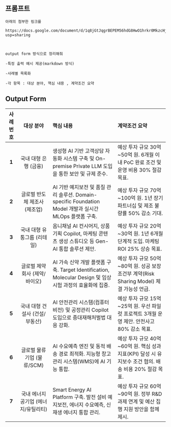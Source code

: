 ## 프롬프트
```
아래의 첨부한 링크를

https://docs.google.com/document/d/1q8jGtJqgrBEPEM56hdG8HwO1hrkr0MkzcHj_ayS0Xo4/edit?usp=sharing



output form 방식으로 정리해줘

-특정 출력 예시 제공(markdown 방식)

-사례별 목록화

-각 항목 : 대상 분야, 핵심 내용 , 계약조건 요약

```

## Output Form



| 사례 번호 | 대상 분야 | 핵심 내용 | 계약조건 요약 |
| :---: | :---: | :--- | :--- |
| **1** | 국내 대형 은행 (금융) | 생성형 AI 기반 고객상담 자동화 시스템 구축 및 On-premise Private LLM 도입을 통한 보안 및 규제 준수. | 예상 투자 규모 30억~50억 원. 6개월 이내 PoC 완료 조건 및 운영 비용 30% 절감 목표. |
| **2** | 글로벌 반도체 제조사 (제조업) | AI 기반 예지보전 및 품질 관리 솔루션. Domain-specific Foundation Model 개발과 실시간 MLOps 플랫폼 구축. | 예상 투자 규모 70억~100억 원. 1년 장기 파트너십 및 제조 불량률 50% 감소 기대. |
| **3** | 국내 대형 유통그룹 (리테일) | 옴니채널 AI 컨시어지, 상품기획 Copilot, 마케팅 콘텐츠 생성 스튜디오 등 Gen-AI 통합 솔루션 제안. | 예상 투자 규모 20억~30억 원. 1년 6개월 단계적 도입. 마케팅 ROI 25% 상승 목표. |
| **4** | 글로벌 제약회사 (제약/바이오) | AI 가속 신약 개발 플랫폼 구축. Target Identification, Molecular Design 및 임상시험 과정의 효율화에 집중. | 예상 투자 규모 50억~80억 원. 성공 보장 조건부 계약(Risk Sharing Model) 체결 가능성 언급. |
| **5** | 국내 대형 건설사 (건설/부동산) | AI 안전관리 시스템(컴퓨터 비전) 및 공정관리 Copilot 도입으로 중대재해처벌법 대응 강화. | 예상 투자 규모 15억~25억 원. 우선 파일럿 프로젝트 3개월 운영 제안. 안전사고 80% 감소 목표. |
| **6** | 글로벌 물류기업 (물류/SCM) | AI 수요예측 엔진 및 동적 배송 경로 최적화. 지능형 창고 관리 시스템(WMS)에 AI 기능 통합. | 예상 투자 규모 40억~60억 원. 핵심 성과 지표(KPI) 달성 시 유지보수 조건 협의. 배송 비용 20% 절감 목표. |
| **7** | 국내 에너지 공기업 (에너지/유틸리티) | Smart Energy AI Platform 구축. 발전 설비 예지보전, 에너지 수요예측, 신재생 에너지 통합 관리. | 예상 투자 규모 60억~90억 원. 정부 R&D 과제 연계 및 예산 집행 지원 방안을 함께 제시. |
